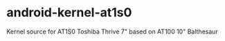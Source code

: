 android-kernel-at1s0
====================

Kernel source for AT1S0 Toshiba Thrive 7" based on AT100 10" Balthesaur
